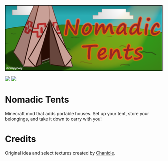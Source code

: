 ![banner](https://raw.githubusercontent.com/skyjay1/img/master/nomadictents/banner1.png)

[![](http://cf.way2muchnoise.eu/full_nomadic-tents_downloads.svg)](https://www.curseforge.com/minecraft/mc-mods/nomadic-tents)
[![](http://cf.way2muchnoise.eu/versions/Minecraft_nomadic-tents_all.svg)](https://www.curseforge.com/minecraft/mc-mods/nomadic-tents/files)

# Nomadic Tents
Minecraft mod that adds portable houses. Set up your tent, store your belongings, and take it down to carry with you!

# Credits
Original idea and select textures created by [Chanicle](http://www.minecraftforum.net/members/chanicle).
